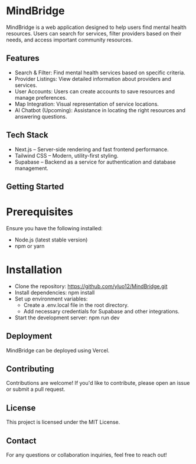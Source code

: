 # MindBridge
MindBridge is a web application designed to help users find mental health resources. Users can search for services, filter providers based on their needs, and access important community resources.

## Features
* Search & Filter: Find mental health services based on specific criteria.
* Provider Listings: View detailed information about providers and services.
* User Accounts: Users can create accounts to save resources and manage preferences.
* Map Integration: Visual representation of service locations.
* AI Chatbot (Upcoming): Assistance in locating the right resources and answering questions.

## Tech Stack
* Next.js – Server-side rendering and fast frontend performance.
* Tailwind CSS – Modern, utility-first styling.
* Supabase – Backend as a service for authentication and database management.

## Getting Started
 # Prerequisites
 Ensure you have the following installed:
 - Node.js (latest stable version)
 - npm or yarn

 # Installation
 - Clone the repository:
   https://github.com/yluo12/MindBridge.git
 - Install dependencies:
   npm install
 - Set up environment variables:
   * Create a .env.local file in the root directory.
   * Add necessary credentials for Supabase and other integrations.
 - Start the development server:
   npm run dev
## Deployment
MindBridge can be deployed using Vercel.
## Contributing
Contributions are welcome! If you'd like to contribute, please open an issue or submit a pull request.
## License
This project is licensed under the MIT License.
## Contact
For any questions or collaboration inquiries, feel free to reach out!

